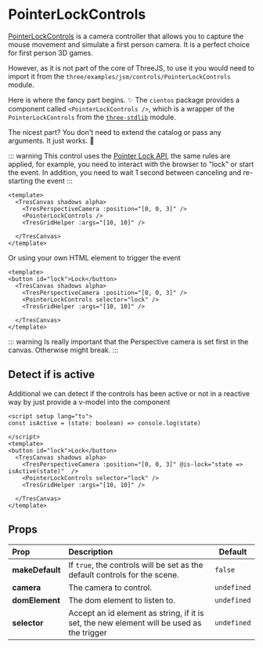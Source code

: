 # PointerLockControls

[PointerLockControls](https://threejs.org/docs/index.html?q=pointe#examples/en/controls/PointerLockControls) is a camera controller that allows you to capture the mouse movement and simulate a first person camera. It is a perfect choice for first person 3D games.

However, as it is not part of the core of ThreeJS, to use it you would need to import it from the `three/examples/jsm/controls/PointerLockControls` module.

Here is where the fancy part begins. ✨
The `cientos` package provides a component called `<PointerLockControls />`, which is a wrapper of the `PointerLockControls` from the [`three-stdlib`](https://github.com/pmndrs/three-stdlib) module.

The nicest part? You don't need to extend the catalog or pass any arguments.
It just works. 💯

::: warning
This control uses the [Pointer Lock API](https://developer.mozilla.org/en-US/docs/Web/API/Pointer_Lock_API), the same rules are applied, for example, you need to interact with the browser to "lock" or start the event.
In addition, you need to wait 1 second between canceling and re-starting the event
:::

```vue{3}
<template>
  <TresCanvas shadows alpha>
    <TresPerspectiveCamera :position="[0, 0, 3]" />
    <PointerLockControls />
    <TresGridHelper :args="[10, 10]" />

  </TresCanvas>
</template>
```

Or using your own HTML element to trigger the event

```vue{3}
<template>
<button id="lock">Lock</button>
  <TresCanvas shadows alpha>
    <TresPerspectiveCamera :position="[0, 0, 3]" />
    <PointerLockControls selector="lock" />
    <TresGridHelper :args="[10, 10]" />

  </TresCanvas>
</template>
```

::: warning
Is really important that the Perspective camera is set first in the canvas. Otherwise might break.
:::

## Detect if is active

Additional we can detect if the controls has been active or not in a reactive way by just provide a v-model into the component

```vue{3}
<script setup lang="ts">
const isActive = (state: boolean) => console.log(state)

</script>
<template>
<button id="lock">Lock</button>
  <TresCanvas shadows alpha>
    <TresPerspectiveCamera :position="[0, 0, 3]" @is-lock="state => isActive(state)"  />
    <PointerLockControls selector="lock" />
    <TresGridHelper :args="[10, 10]" />

  </TresCanvas>
</template>
```

## Props

| Prop            | Description                                                                               | Default     |
| :-------------- | :---------------------------------------------------------------------------------------- | ----------- |
| **makeDefault** | If `true`, the controls will be set as the default controls for the scene.                | `false`     |
| **camera**      | The camera to control.                                                                    | `undefined` |
| **domElement**  | The dom element to listen to.                                                             | `undefined` |
| **selector**    | Accept an id element as string, if it is set, the new element will be used as the trigger | `undefined` |
